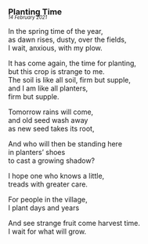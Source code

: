 ### Planting Time
<p style="margin:0; margin-top: -1.25rem">
  <em>
    <small><small>14 February 2021</small></small>
  </em>
</p>

In the spring time of the year,  
as dawn rises, dusty, over the fields,  
I wait, anxious, with my plow.

It has come again, the time for planting,  
but this crop is strange to me.  
The soil is like all soil, firm but supple,  
and I am like all planters,  
firm but supple.

Tomorrow rains will come,  
and old seed wash away  
as new seed takes its root,

And who will then be standing here  
in planters’ shoes  
to cast a growing shadow?

I hope one who knows a little,  
treads with greater care.

For people in the village,  
I plant days and years

And see strange fruit come harvest time.  
I wait for what will grow.
